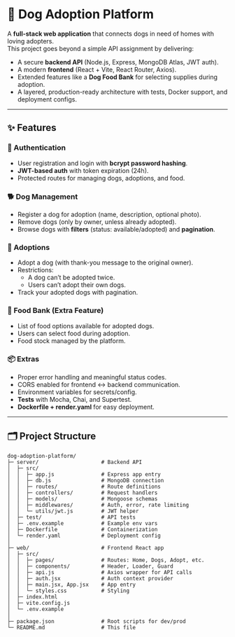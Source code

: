 # 🐾 Dog Adoption Platform

A **full-stack web application** that connects dogs in need of homes with loving adopters.  
This project goes beyond a simple API assignment by delivering:

- A secure **backend API** (Node.js, Express, MongoDB Atlas, JWT auth).  
- A modern **frontend** (React + Vite, React Router, Axios).  
- Extended features like a **Dog Food Bank** for selecting supplies during adoption.  
- A layered, production-ready architecture with tests, Docker support, and deployment configs.

---

## ✨ Features

### 🔐 Authentication
- User registration and login with **bcrypt password hashing**.  
- **JWT-based auth** with token expiration (24h).  
- Protected routes for managing dogs, adoptions, and food.

### 🐕 Dog Management
- Register a dog for adoption (name, description, optional photo).  
- Remove dogs (only by owner, unless already adopted).  
- Browse dogs with **filters** (status: available/adopted) and **pagination**.

### 💌 Adoptions
- Adopt a dog (with thank-you message to the original owner).  
- Restrictions:
  - A dog can’t be adopted twice.  
  - Users can’t adopt their own dogs.  
- Track your adopted dogs with pagination.  

### 🍖 Food Bank (Extra Feature)
- List of food options available for adopted dogs.  
- Users can select food during adoption.  
- Food stock managed by the platform.

### 📦 Extras
- Proper error handling and meaningful status codes.  
- CORS enabled for frontend ↔ backend communication.  
- Environment variables for secrets/config.  
- **Tests** with Mocha, Chai, and Supertest.  
- **Dockerfile + render.yaml** for easy deployment.

---

## 🗂 Project Structure

```plaintext
dog-adoption-platform/
├─ server/                    # Backend API
│  ├─ src/
│  │  ├─ app.js               # Express app entry
│  │  ├─ db.js                # MongoDB connection
│  │  ├─ routes/              # Route definitions
│  │  ├─ controllers/         # Request handlers
│  │  ├─ models/              # Mongoose schemas
│  │  ├─ middlewares/         # Auth, error, rate limiting
│  │  └─ utils/jwt.js         # JWT helper
│  ├─ test/                   # API tests
│  ├─ .env.example            # Example env vars
│  ├─ Dockerfile              # Containerization
│  └─ render.yaml             # Deployment config
│
├─ web/                       # Frontend React app
│  ├─ src/
│  │  ├─ pages/               # Routes: Home, Dogs, Adopt, etc.
│  │  ├─ components/          # Header, Loader, Guard
│  │  ├─ api.js               # Axios wrapper for API calls
│  │  ├─ auth.jsx             # Auth context provider
│  │  ├─ main.jsx, App.jsx    # App entry
│  │  └─ styles.css           # Styling
│  ├─ index.html
│  ├─ vite.config.js
│  └─ .env.example
│
├─ package.json               # Root scripts for dev/prod
└─ README.md                  # This file
